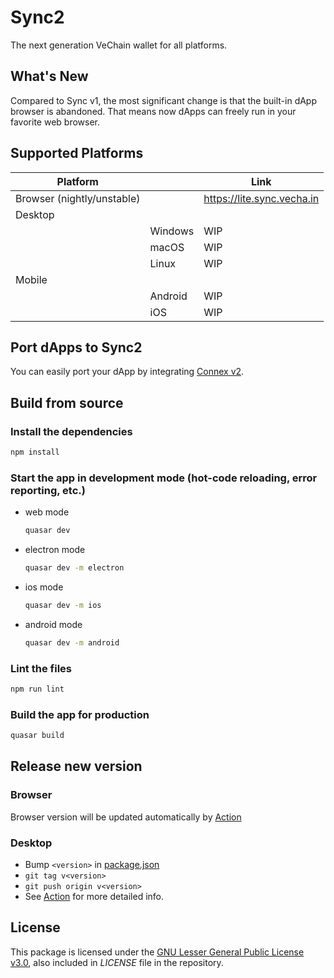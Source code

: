 # Sync2

The next generation VeChain wallet for all platforms.

## What's New

Compared to Sync v1, the most significant change is that the built-in dApp browser is abandoned. That means now dApps can freely run in your favorite web browser.

## Supported Platforms

| Platform | | Link |
| --- | --- | --- |
| Browser (nightly/unstable) | | https://lite.sync.vecha.in |
| Desktop | | |
| | Windows | WIP |
| | macOS | WIP |
| | Linux | WIP |
| Mobile | | |
| | Android | WIP |
| | iOS | WIP |

## Port dApps to Sync2

You can easily port your dApp by integrating [Connex v2](https://github.com/vechain/connex).

## Build from source 

### Install the dependencies
```bash
npm install
```

### Start the app in development mode (hot-code reloading, error reporting, etc.)

* web mode
    ```bash
    quasar dev
    ```
* electron mode
    ```bash
    quasar dev -m electron
    ```
* ios mode
    ```bash
    quasar dev -m ios
    ```
* android mode
    ```bash
    quasar dev -m android
    ```

### Lint the files
```bash
npm run lint
```

### Build the app for production
```bash
quasar build
```

## Release new version

### Browser

Browser version will be updated automatically by [Action](./.github/workflows/deploy-pwa-preview.yaml)

### Desktop

+ Bump `<version>` in [package.json](./package.json)
+ `git tag v<version>`
+ `git push origin v<version>`
+ See [Action](./.github/workflows/release-desktop.yaml) for more detailed info.

## License

This package is licensed under the
[GNU Lesser General Public License v3.0](https://www.gnu.org/licenses/lgpl-3.0.html), also included
in *LICENSE* file in the repository.

